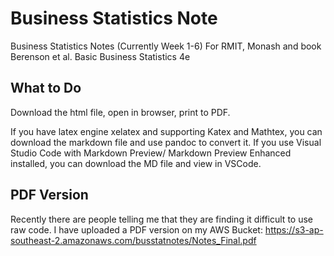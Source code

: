 # Business Statistics Note
Business Statistics Notes (Currently Week 1-6) For RMIT, Monash and book Berenson et al. Basic Business Statistics 4e
## What to Do
Download the html file, open in browser, print to PDF.

If you have latex engine xelatex and supporting Katex and Mathtex, you can download the markdown file and use pandoc to convert it. If you use Visual Studio Code with Markdown Preview/ Markdown Preview Enhanced installed, you can download the MD file and view in VSCode.

## PDF Version

Recently there are people telling me that they are finding it difficult to use raw code. I have uploaded a PDF version on my AWS Bucket: https://s3-ap-southeast-2.amazonaws.com/busstatnotes/Notes_Final.pdf
